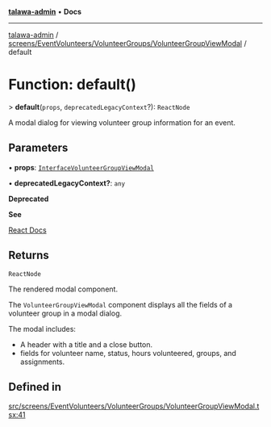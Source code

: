 [**talawa-admin**](../../../../../README.md) • **Docs**

***

[talawa-admin](../../../../../modules.md) / [screens/EventVolunteers/VolunteerGroups/VolunteerGroupViewModal](../README.md) / default

# Function: default()

\> **default**(`props`, `deprecatedLegacyContext`?): `ReactNode`

A modal dialog for viewing volunteer group information for an event.

## Parameters

• **props**: [`InterfaceVolunteerGroupViewModal`](../interfaces/InterfaceVolunteerGroupViewModal.md)

• **deprecatedLegacyContext?**: `any`

**Deprecated**

**See**

[React Docs](https://legacy.reactjs.org/docs/legacy-context.html#referencing-context-in-lifecycle-methods)

## Returns

`ReactNode`

The rendered modal component.

The `VolunteerGroupViewModal` component displays all the fields of a volunteer group in a modal dialog.

The modal includes:
- A header with a title and a close button.
- fields for volunteer name, status, hours volunteered, groups, and assignments.

## Defined in

[src/screens/EventVolunteers/VolunteerGroups/VolunteerGroupViewModal.tsx:41](https://github.com/PalisadoesFoundation/talawa-admin/blob/4bef0939e3fab4672bfd3599312195b8557e01a3/src/screens/EventVolunteers/VolunteerGroups/VolunteerGroupViewModal.tsx#L41)
